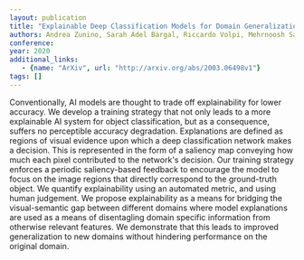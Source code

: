 ```yaml
---
layout: publication
title: "Explainable Deep Classification Models for Domain Generalization"
authors: Andrea Zunino, Sarah Adel Bargal, Riccardo Volpi, Mehrnoosh Sameki, Jianming Zhang, Stan Sclaroff, Vittorio Murino, Kate Saenko
conference: 
year: 2020
additional_links: 
   - {name: "ArXiv", url: "http://arxiv.org/abs/2003.06498v1"}
tags: []
---
```

Conventionally, AI models are thought to trade off explainability for lower
accuracy. We develop a training strategy that not only leads to a more
explainable AI system for object classification, but as a consequence, suffers
no perceptible accuracy degradation. Explanations are defined as regions of
visual evidence upon which a deep classification network makes a decision. This
is represented in the form of a saliency map conveying how much each pixel
contributed to the network's decision. Our training strategy enforces a
periodic saliency-based feedback to encourage the model to focus on the image
regions that directly correspond to the ground-truth object. We quantify
explainability using an automated metric, and using human judgement. We propose
explainability as a means for bridging the visual-semantic gap between
different domains where model explanations are used as a means of disentagling
domain specific information from otherwise relevant features. We demonstrate
that this leads to improved generalization to new domains without hindering
performance on the original domain.